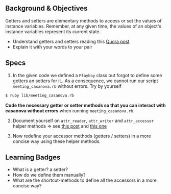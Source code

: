 ## Background & Objectives

Getters and setters are elementary methods to access or set the values of instance variables. Remember, at any given time, the values of an object's instance variables represent its current state.

* Understand getters and setters reading this [Quora post](http://www.quora.com/Ruby-programming-language/What-are-setters-and-getters-in-Ruby)
* Explain it with your words to your pair

## Specs

1. In the given code we defined a `Playboy` class but forgot to define some getters an setters for it.. As a consequence, we cannot run our script `meeting_casanova.rb` without errors. Try by yourself

```bash
$ ruby lib/meeting_casanova.rb
```

**Code the necessary getter or setter methods so that you can interact with casanova without errors** when running `meeting_casanova.rb`.

2. Document yourself on `attr_reader`, `attr_writer` and `attr_accessor` helper methods => see [this post](http://stackoverflow.com/questions/5046831/why-use-rubys-attr-accessor-attr-reader-and-attr-writer) and [this one](http://stackoverflow.com/questions/4370960/what-is-attr-accessor-in-ruby)

3. Now redefine your accessor methods (getters / setters) in a more concise way using these helper methods.

## Learning Badges

- What is a getter? a setter?
- How do we define them manually?
- What are the shortcut-methods to define all the accessors in a more concise way?

